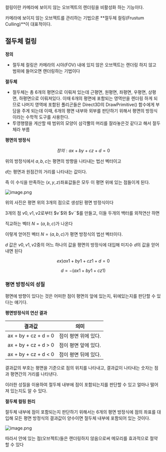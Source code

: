 컬링이란 카메라에 보이지 않는 오브젝트의 렌더링을 비활성화 하는 기능이다.

카메라에 보이지 않는 오브젝트를 관리하는 기법으론  **절두체 컬링(Frustum Culling)**이 대표적이다.

## 절두체 컬링

**정의**

- 절두체 컬링은 카메라의 시야(FOV) 내에 있지 않은 오브젝트는 랜더링 하지 않고 범위에 들어오면 랜더링하는 기법이다

**절두체**

- 절두체는 총 6개의 평면으로 이뤄져 있는데 근평면, 원평면, 좌평면, 우평면, 상평면, 하평면으로 이뤄져있다. 이때 6개의 평면에 포함되는 영역만을 렌더링 하게 되므로 나머지 영역에 포함된 폴리곤들은 Direct3D의 DrawPrimitive() 함수에게 부담을 주게 되는데 이때, 6개의 평면 내부와 외부를 판단하기 위해서 평면의 방정식이라는 수학적 도구를 사용한다.
- 투영행렬을 게산할 때 범위의 모양이 삼각뿔의 머리를 잘라놓은것 같다고 해서 절두체라 부름

**평면의 방정식**

$$
정의 : ax + by + cz + d = 0
$$

위의 방정식에서 $a,b,c$는 평면의 방향을 나타내는 법선 벡터이고

$d$는 평면과 원점간의 거리를 나타내는 값이다.

즉 이 수식을 만족하는 $(x, y, z)$좌표값들은 모두 이 평면 위에 있는 점들이게 된다.

![image.png](image%205.png)

위의 사진은 평면 위의 3개의 점으로 생성된 평면 방정식이다

3개의 점 $v0, v1, v2$로부터 $v`$와 $v``$를 만들고, 이들 두개의 백터를 외적연산 하면

직교하는 벡터 $N = (a, b, c)$가 나온다

이렇게 얻어진 벡터 $N= (a, b, c)$가 평면 방정식의 법선 벡터이다.

$d$ 값은 $v0, v1, v2$중의 어느 하나의 값을 평면의 방정식에 대입해 미지수  $d$의 값을 얻어내면 된다

$$
ex) ax1 + by1 + cz1 + d = 0
$$

$$
d = -(ax1 + by 1 + cz1)
$$

### **평면 방정식의 성질**

평면에 방향이 있다는 것은 어떠한 점이 평면의 앞에 있는지, 뒤에있는지를 판단할 수 있다는 얘기다.

**평면방정식의 연산 결과**

| 결과값 | 의미 |
| --- | --- |
| ax + by + cz + d = 0 | 점이 평면 위에 있다. |
| ax + by + cz + d > 0 | 점이 평면 앞에  있다. |
| ax + by + cz + d < 0 | 점이 평면 뒤에 있다. |

결과값의 부호는 평면을 기준으로 점의 위치를 나타내고, 결과값이 나타내는 숫자는 점과 평면간의 거리를 나타낸다.

이러한 성질을 이용하여 절두체 내부에 점이 포함되는지를 판단할 수 있고 얼마나 떨어져 있는지도 알 수 있다.

**절두체 컬링 원리**

절두체 내부에 점이 포함되는지 판단하기 위해서는 6개의 평면 방정식에 점의 좌표를 대입해 모든 평면 방정식의 결과값이 양수이면 절두체 내부에 포함되어 있는 것이다.

![image.png](image%206.png)

따라서 안에 있는 점(오브젝트)들은 랜더링하지 않음으로써 메모리를 효과적으로 절약할 수 있다